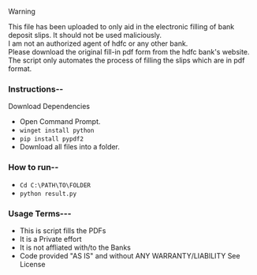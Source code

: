 
>[!WARNING]
>This file has been uploaded to only aid in the electronic filling of bank deposit slips.
>It should not be used maliciously. <br>I am not an authorized agent of hdfc or any other bank.
><br>Please download the original fill-in pdf form from the hdfc bank's website.
><br> The script only automates the process of filling the slips which are in pdf format.


### Instructions--
Download Dependencies

- Open Command Prompt.
- ```winget install python```
- ```pip install pypdf2```
- Download all files into a folder.

### How to run--
- ```Cd C:\PATH\TO\FOLDER```
- ```python result.py```




### Usage Terms---
- This is script fills the PDFs
- It is a Private effort
- It is not affliated with/to the Banks
- Code provided "AS IS" and without ANY WARRANTY/LIABILITY See License
